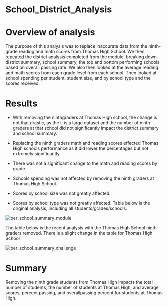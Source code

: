 # School_District_Analysis

# Overview of analysis

The purpose of this analysis was to replace inaccurate data from the ninth-grade reading and math scores from Thomas High School. We then repeated the district analysis completed from the module, breaking down district summary, school summary, the top and bottom performing schools based on overall passing rate. We also then looked at the average reading and math scores from each grade level from each school. Then looked at school spending per student, student size, and by school type and the scores received.

# Results

- With removing the ninthgraders at Thomas High school, the change is not that drastic, as the it is a large dataset and the number of ninth graders at that school did not significantly impact the district summary and school summary.

- Replacing the ninth graders math and reading scores effected Thomas High schools performance as it did lower the percentages but not extremely significantly. 

- There was not a significant change to the math and reading scores by grade.

- Schools spending was not affected by removing the ninth graders at Thomas High School.

- Scores by school size was not greatly affected.

- Scores by school type was not greatly affected.
Table below is the original analysis, including all students/grades/schools.
 

![per_school_summary_module](https://user-images.githubusercontent.com/88061345/132128876-eb2aef35-4f05-4c41-a8e2-aa836b7cade9.PNG)

 

The table below is the recent analysis with the Thomas High School ninth graders removed. There is a slight change in the table for Thomas High School

![per_school_summary_challenge](https://user-images.githubusercontent.com/88061345/132128869-a56e462b-55b0-4127-9d3e-dc3d8e8a2971.PNG)

 
# Summary

Removing the ninth grade students from Thomas High impacts the total number of students, the number of students at Thomas High, and average scores, percent passing, and overallpassing percent for students at Thomas High.


